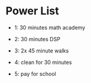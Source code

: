 # Power List

* 1: 30 minutes math academy

* 2: 30 minutes DSP

* 3: 2x 45 minute walks

* 4: clean for 30 minutes

* 5: pay for school
